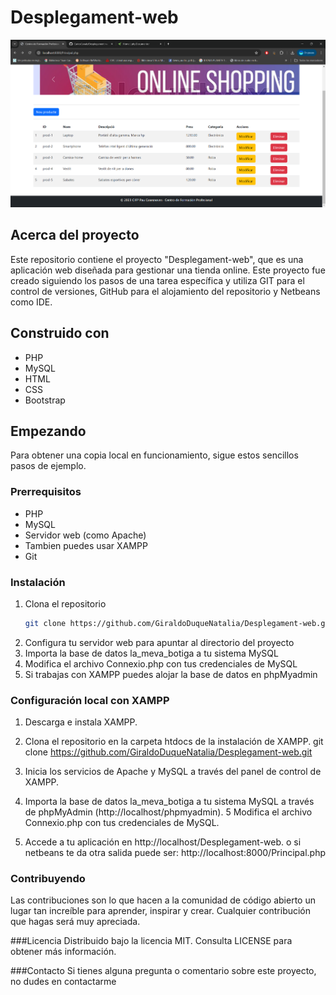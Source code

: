 # Desplegament-web

![Captura de pantalla de Principal.php](https://github.com/GiraldoDuqueNatalia/Desplegament-web/blob/4d7f31488efdf638d06800e4efa118e3fd0853b9/Principal.png)

## Acerca del proyecto

Este repositorio contiene el proyecto "Desplegament-web", que es una aplicación web diseñada para gestionar una tienda online. Este proyecto fue creado siguiendo los pasos de una tarea específica y utiliza GIT para el control de versiones, GitHub para el alojamiento del repositorio y Netbeans como IDE.

## Construido con

- PHP
- MySQL
- HTML
- CSS
- Bootstrap

## Empezando

Para obtener una copia local en funcionamiento, sigue estos sencillos pasos de ejemplo.

### Prerrequisitos


- PHP
- MySQL
- Servidor web (como Apache)
- Tambien puedes usar XAMPP
- Git

### Instalación

1. Clona el repositorio
   ```sh
   git clone https://github.com/GiraldoDuqueNatalia/Desplegament-web.git

2. Configura tu servidor web para apuntar al directorio del proyecto
3. Importa la base de datos la_meva_botiga a tu sistema MySQL
4. Modifica el archivo Connexio.php con tus credenciales de MySQL
5. Si trabajas con XAMPP puedes alojar la base de datos en phpMyadmin

### Configuración local con XAMPP
1. Descarga e instala XAMPP.
2. Clona el repositorio en la carpeta htdocs de la instalación de XAMPP.
   git clone https://github.com/GiraldoDuqueNatalia/Desplegament-web.git

3. Inicia los servicios de Apache y MySQL a través del panel de control de XAMPP.
4. Importa la base de datos la_meva_botiga a tu sistema MySQL a través de phpMyAdmin 
    (http://localhost/phpmyadmin).
5 Modifica el archivo Connexio.php con tus credenciales de MySQL.
6. Accede a tu aplicación en http://localhost/Desplegament-web.
   o si netbeans te da otra salida puede ser: http://localhost:8000/Principal.php
                           
### Contribuyendo
Las contribuciones son lo que hacen a la comunidad de código abierto un lugar tan increíble para aprender, inspirar y crear. Cualquier contribución que hagas será muy apreciada.

###Licencia
Distribuido bajo la licencia MIT. Consulta LICENSE para obtener más información.

###Contacto
Si tienes alguna pregunta o comentario sobre este proyecto, no dudes en contactarme  

